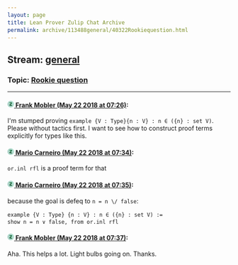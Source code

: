 ```yaml
---
layout: page
title: Lean Prover Zulip Chat Archive 
permalink: archive/113488general/40322Rookiequestion.html
---
```


## Stream: [general](index.html)
### Topic: [Rookie question](40322Rookiequestion.html)

---

#### [![Click to go to Zulip](../../assets/img/zulip2.png) Frank Mobler (May 22 2018 at 07:26)](https://leanprover.zulipchat.com/#narrow/stream/113488-general/topic/Rookie%20question/near/126907865):
I'm stumped proving `example {V : Type}{n : V} : n ∈ ({n} : set V)`. Please without tactics first. I want to see how to construct proof terms explicitly for types like this.

#### [![Click to go to Zulip](../../assets/img/zulip2.png) Mario Carneiro (May 22 2018 at 07:34)](https://leanprover.zulipchat.com/#narrow/stream/113488-general/topic/Rookie%20question/near/126908079):
`or.inl rfl` is a proof term for that

#### [![Click to go to Zulip](../../assets/img/zulip2.png) Mario Carneiro (May 22 2018 at 07:35)](https://leanprover.zulipchat.com/#narrow/stream/113488-general/topic/Rookie%20question/near/126908090):
because the goal is defeq to `n = n \/ false`:
```
example {V : Type} {n : V} : n ∈ ({n} : set V) :=
show n = n ∨ false, from or.inl rfl
```

#### [![Click to go to Zulip](../../assets/img/zulip2.png) Frank Mobler (May 22 2018 at 07:37)](https://leanprover.zulipchat.com/#narrow/stream/113488-general/topic/Rookie%20question/near/126908144):
Aha. This helps a lot. Light bulbs going on. Thanks.


